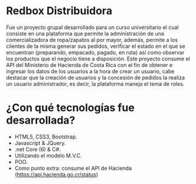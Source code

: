 # Redbox Distribuidora
Fue un proyecto grupal desarrollado para un curso universitario el cual consiste en una plataforma que permite la administración de una comercializadora de ropa/zapatos al
por mayor, además, permite a los clientes de la misma generar sus pedidos, verificar el estado en el que se encuentran (preparando, empacado, pagado, en ruta) así como
observar los productos que el negocio tiene a disposición.
Este proyecto consume el API del Ministerio de Hacienda de Costa Rica con el fin de obtener e ingresar los datos de los usuarios a la hora de crear un usuario, cabe
destacar que la creación de usuarios y la concesión de pedidos la realiza un usuario administrador, es decir, la plataforma maneja el tema de roles. 

# ¿Con qué tecnologías fue desarrollada?
* HTML5, CSS3, Bootstrap.
* Javascript & JQuery.
* .net Core (6) & C#. 
* Utilizando el modelo M.V.C.
* POO.
* Como punto extra: consume el API de Hacienda (https://api.hacienda.go.cr/status) 
